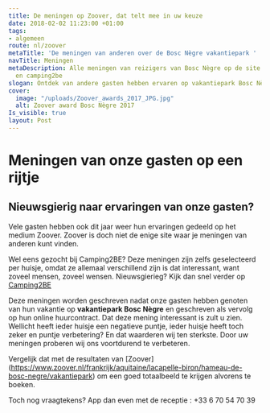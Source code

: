 ```yaml
---
title: De meningen op Zoover, dat telt mee in uw keuze
date: 2018-02-02 11:23:00 +01:00
tags:
- algemeen
route: nl/zoover
metaTitle: 'De meningen van anderen over de Bosc Nègre vakantiepark '
navTitle: Meningen
metaDescription: Alle meningen van reizigers van Bosc Nègre op de site van Zoover
  en camping2be
slogan: Ontdek van andere gasten hebben ervaren op vakantiepark Bosc Nègre
cover:
  image: "/uploads/Zoover_awards_2017_JPG.jpg"
  alt: Zoover award Bosc Nègre 2017
Is_visible: true
layout: Post
---
```


# Meningen van onze gasten op een rijtje

## Nieuwsgierig naar ervaringen van onze gasten? 

Vele gasten hebben ook dit jaar weer hun ervaringen gedeeld op het medium Zoover. 
Zoover is doch niet de enige site waar je meningen van anderen kunt vinden. 

Wel eens gezocht bij Camping2BE? Deze meningen zijn zelfs geselecteerd per huisje, omdat ze allemaal verschillend zijn is dat interessant, want zoveel mensen, zoveel wensen. Nieuwsgierieg? Kijk dan snel verder op [Camping2BE](https://nl.camping2be.com/france/lacapelle-biron/klantenbeoordelingen-village-de-vacances-bosc-negre)

Deze meningen worden geschreven nadat onze gasten hebben genoten van hun vakantie op **vakantiepark Bosc Nègre** en geschreven als vervolg op hun online huurcontract. Dat deze mening interessant is zult u zien. 
Wellicht heeft ieder huisje een negatieve puntje, ieder huisje heeft toch zeker en puntje verbetering? En dat waarderen wij ten sterkste.
Door uw meningen proberen wij ons voortdurend te verbeteren. 

Vergelijk dat met de resultaten van [Zoover] (https://www.zoover.nl/frankrijk/aquitaine/lacapelle-biron/hameau-de-bosc-negre/vakantiepark) om een goed totaalbeeld te krijgen alvorens te boeken.

Toch nog vraagtekens? App dan even met de receptie :  +33 6 70 54 70 39 
